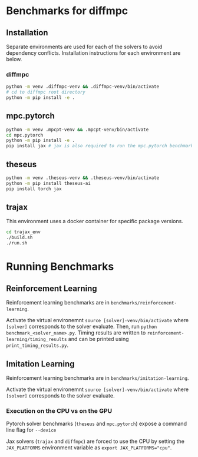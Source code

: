 # Benchmarks for diffmpc

## Installation
Separate environments are used for each of the solvers to avoid dependency conflicts. 
Installation instructions for each environment are below.

### diffmpc
```bash
python -m venv .diffmpc-venv && .diffmpc-venv/bin/activate
# cd to diffmpc root directory
python -m pip install -e .
```

## mpc.pytorch
```bash
python -m venv .mpcpt-venv && .mpcpt-venv/bin/activate
cd mpc.pytorch
python -m pip install -e .
pip install jax # jax is also required to run the mpc.pytorch benchmark
```

## theseus
```bash
python -m venv .theseus-venv && .theseus-venv/bin/activate
python -m pip install theseus-ai
pip install torch jax
```

## trajax
This environment uses a docker container for specific package versions.
```bash
cd trajax_env
./build.sh
./run.sh
```

# Running Benchmarks
## Reinforcement Learning 
Reinforcement learning benchmarks are in `benchmarks/reinforcement-learning`. 

Activate the virtual environemnt `source [solver]-venv/bin/activate` where `[solver]` corresponds to the solver evaluate. Then, run `python benchmark_<solver_name>.py`. Timing results are written to `reinforcement-learning/timing_results` and can be printed using `print_timing_results.py`.

## Imitation Learning
Reinforcement learning benchmarks are in `benchmarks/imitation-learning`. 

Activate the virtual environemnt `source [solver]-venv/bin/activate` where `[solver]` corresponds to the solver evaluate. 

### Execution on the CPU vs on the GPU
Pytorch solver benchmarks (`theseus` and `mpc.pytorch`) expose a command line flag for `--device`

Jax solvers (`trajax` and `diffmpc`) are forced to use the CPU by setting the `JAX_PLATFORMS` environment variable as `export JAX_PLATFORMS="cpu"`.

